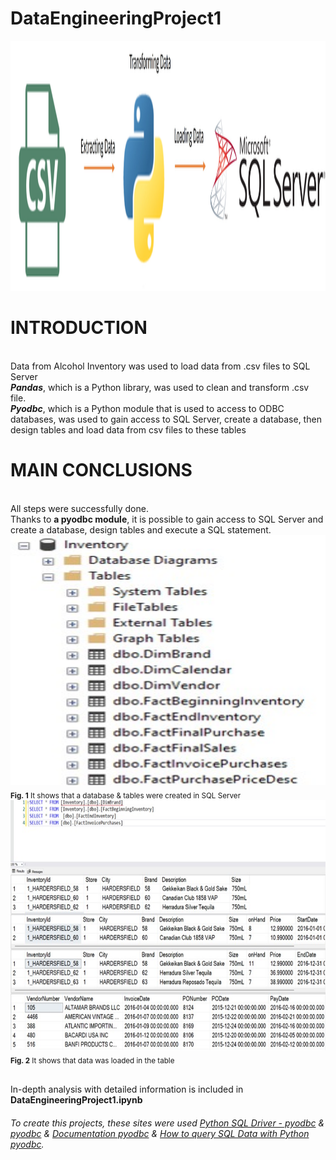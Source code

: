 # DataEngineeringProject1
<img src="https://github.com/Longwinter93/DataEngineeringProjects/blob/main/DataEngineeringProject1/Architecture.jpg" width="1000" height="400">

# INTRODUCTION
<br>Data from Alcohol Inventory was used to load data from .csv files to SQL Server
<br>***Pandas***, which is a Python library, was used to clean and transform .csv file.<br> ***Pyodbc***, which is a Python module that is used to access to ODBC databases, was used to gain access to SQL Server, create a database, then design tables and load data from csv files to these tables

# MAIN CONCLUSIONS
<br> All steps were successfully done. <br>Thanks to **a pyodbc module**, it is possible to gain access to SQL Server and create a database, design tables and execute a SQL statement.
<br><img src="https://github.com/Longwinter93/DataEngineeringProjects/blob/main/DataEngineeringProject1/InventoryDataBase.jpg" width="1000" height="400">
<br><sub>**Fig. 1** It shows that a database & tables were created in SQL Server</sub>
<br><img src="https://github.com/Longwinter93/DataEngineeringProjects/blob/main/DataEngineeringProject1/TablesAndData.jpg" width="1000" height="400">
<br><sub>**Fig. 2** It shows that data was loaded in the table</sub>



<br>In-depth analysis with detailed information is included in **DataEngineeringProject1.ipynb**



###### To create this projects, these sites were used [Python SQL Driver - pyodbc](https://learn.microsoft.com/pl-pl/sql/connect/python/pyodbc/python-sql-driver-pyodbc?view=sql-server-ver16) & [pyodbc](https://pypi.org/project/pyodbc/) & [Documentation pyodbc](https://github.com/mkleehammer/pyodbc/wiki) & [How to query SQL Data with Python pyodbc](https://www.mssqltips.com/sqlservertip/7293/pyodbc-open-source-access-odbc-databases/).
